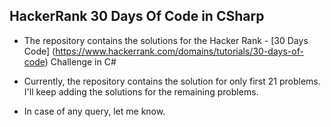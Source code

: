 ## HackerRank 30 Days Of Code in CSharp

- The repository contains the solutions for the Hacker Rank - [30 Days Code] (https://www.hackerrank.com/domains/tutorials/30-days-of-code) Challenge in C#

- Currently, the repository contains the solution for only first 21 problems. I'll keep adding the solutions for the remaining problems.

- In case of any query, let me know.
